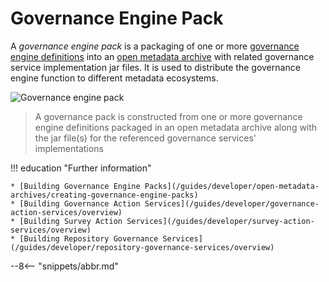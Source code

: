<!-- SPDX-License-Identifier: CC-BY-4.0 -->
<!-- Copyright Contributors to the ODPi Egeria project. -->


# Governance Engine Pack

A *governance engine pack* is a packaging of one or more [governance engine definitions](/concepts/governance-engine-definition) into an [open metadata archive](/concepts/open-metadata-archive) with related governance service implementation jar files.
It is used to distribute the governance engine function to different metadata ecosystems.

![Governance engine pack](/guides/developer/open-metadata-archives/governance-engine-pack.svg)
> A governance pack is constructed from one or more governance engine definitions packaged in an open metadata archive along with the jar file(s) for the referenced governance services' implementations

!!! education "Further information"

    * [Building Governance Engine Packs](/guides/developer/open-metadata-archives/creating-governance-engine-packs)
    * [Building Governance Action Services](/guides/developer/governance-action-services/overview)
    * [Building Survey Action Services](/guides/developer/survey-action-services/overview)
    * [Building Repository Governance Services](/guides/developer/repository-governance-services/overview)

--8<-- "snippets/abbr.md"